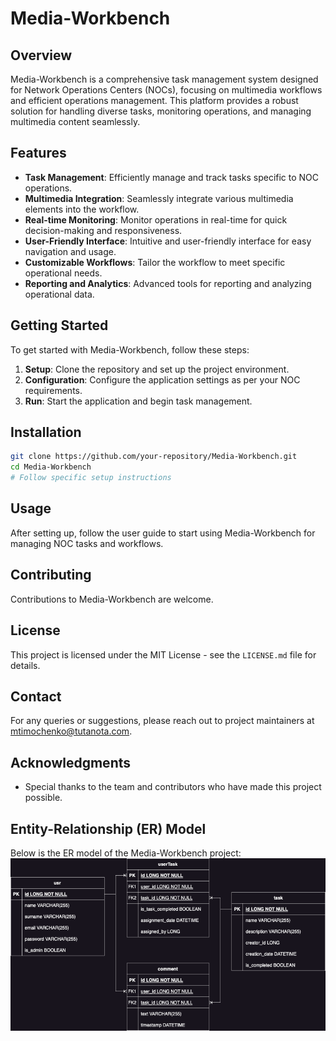 # Media-Workbench

## Overview
Media-Workbench is a comprehensive task management system designed for Network Operations Centers (NOCs), focusing on multimedia workflows and efficient operations management. This platform provides a robust solution for handling diverse tasks, monitoring operations, and managing multimedia content seamlessly.

## Features
- **Task Management**: Efficiently manage and track tasks specific to NOC operations.
- **Multimedia Integration**: Seamlessly integrate various multimedia elements into the workflow.
- **Real-time Monitoring**: Monitor operations in real-time for quick decision-making and responsiveness.
- **User-Friendly Interface**: Intuitive and user-friendly interface for easy navigation and usage.
- **Customizable Workflows**: Tailor the workflow to meet specific operational needs.
- **Reporting and Analytics**: Advanced tools for reporting and analyzing operational data.

## Getting Started
To get started with Media-Workbench, follow these steps:

1. **Setup**: Clone the repository and set up the project environment.
2. **Configuration**: Configure the application settings as per your NOC requirements.
3. **Run**: Start the application and begin task management.

## Installation
```bash
git clone https://github.com/your-repository/Media-Workbench.git
cd Media-Workbench
# Follow specific setup instructions
```

## Usage
After setting up, follow the user guide to start using Media-Workbench for managing NOC tasks and workflows.

## Contributing
Contributions to Media-Workbench are welcome.

## License
This project is licensed under the MIT License - see the `LICENSE.md` file for details.

## Contact
For any queries or suggestions, please reach out to project maintainers at mtimochenko@tutanota.com.

## Acknowledgments
- Special thanks to the team and contributors who have made this project possible.

## Entity-Relationship (ER) Model
Below is the ER model of the Media-Workbench project:
![ER Model](docs/eer.png)